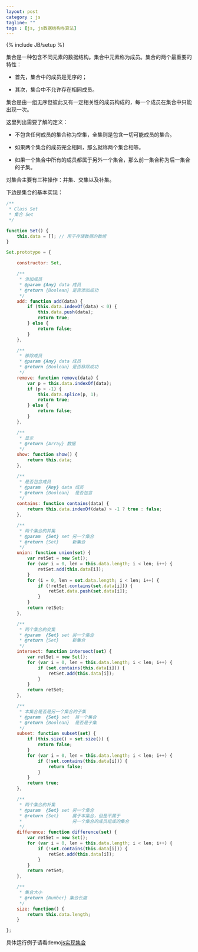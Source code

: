 ```yaml
---
layout: post
category : js
tagline: ""
tags : [js, js数据结构与算法]
---
```

{% include JB/setup %}


集合是一种包含不同元素的数据结构。集合中元素称为成员。集合的两个最重要的特性：

* 首先，集合中的成员是无序的；

* 其次，集合中不允许存在相同成员。

集合是由一组无序但彼此又有一定相关性的成员构成的，每一个成员在集合中只能出现一次。

<!--more-->

这里列出需要了解的定义：

* 不包含任何成员的集合称为空集，全集则是包含一切可能成员的集合。

* 如果两个集合的成员完全相同，那么就称两个集合相等。

* 如果一个集合中所有的成员都属于另外一个集合，那么前一集合称为后一集合的子集。

对集合主要有三种操作：并集、交集以及补集。

下边是集合的基本实现：

```js
/**
 * Class Set
 * 集合 Set
 */

function Set() {
	this.data = []; // 用于存储数据的数组
}

Set.prototype = {

	constructor: Set,

	/**
	 * 添加成员
	 * @param {Any} data 成员
	 * @return {Boolean} 是否添加成功
	 */
	add: function add(data) {
		if (this.data.indexOf(data) < 0) {
			this.data.push(data);
			return true;
		} else {
			return false;
		}
	},

	/**
	 * 移除成员
	 * @param {Any} data 成员
	 * @return {Boolean} 是否移除成功
	 */
	remove: function remove(data) {
		var p = this.data.indexOf(data);
		if (p > -1) {
			this.data.splice(p, 1);
			return true;
		} else {
			return false;
		}
	},

	/**
	 * 显示
	 * @return {Array} 数据
	 */
	show: function show() {
		return this.data;
	},

	/**
	 * 是否包含成员
	 * @param  {Any} data 成员
	 * @return {Boolean}  是否包含
	 */
	contains: function contains(data) {
		return this.data.indexOf(data) > -1 ? true : false;
	},

	/**
	 * 两个集合的并集
	 * @param  {Set} set 另一个集合
	 * @return {Set}     新集合
	 */
	union: function union(set) {
		var retSet = new Set();
		for (var i = 0, len = this.data.length; i < len; i++) {
			retSet.add(this.data[i]);
		}
		for (i = 0, len = set.data.length; i < len; i++) {
			if (!retSet.contains(set.data[i])) {
				retSet.data.push(set.data[i]);
			}
		}
		return retSet;
	},

	/**
	 * 两个集合的交集
	 * @param  {Set} set 另一个集合
	 * @return {Set}     新集合
	 */
	intersect: function intersect(set) {
		var retSet = new Set();
		for (var i = 0, len = this.data.length; i < len; i++) {
			if (set.contains(this.data[i])) {
				retSet.add(this.data[i]);
			}
		}
		return retSet;
	},

	/**
	 * 本集合是否是另一个集合的子集
	 * @param  {Set} set  另一个集合
	 * @return {Boolean}  是否是子集
	 */
	subset: function subset(set) {
		if (this.size() > set.size()) {
			return false;
		}
		for (var i = 0, len = this.data.length; i < len; i++) {
			if (!set.contains(this.data[i])) {
				return false;
			}
		}
		return true;
	},

	/**
	 * 两个集合的补集
	 * @param  {Set} set 另一个集合
	 * @return {Set}     属于本集合，但是不属于
	 *                   另一个集合的成员组成的集合
	 */
	difference: function difference(set) {
		var retSet = new Set();
		for (var i = 0, len = this.data.length; i < len; i++) {
			if (!set.contains(this.data[i])) {
				retSet.add(this.data[i]);
			}
		}
		return retSet;
	},

	/**
	 * 集合大小
	 * @return {Number} 集合长度
	 */
	size: function() {
		return this.data.length;
	}

};
```

具体运行例子请看demo[js实现集合](http://demo.aijc.net/js/Set/js%E5%AE%9E%E7%8E%B0%E9%9B%86%E5%90%88.html)